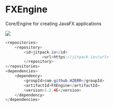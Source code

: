 # FXEngine
Core/Engine for creating JavaFX applications

[![](https://jitpack.io/v/HZERR/FXEngine.svg)](https://jitpack.io/#HZERR/FXEngine)

```java
<repositories>
	<repository>
		<id>jitpack.io</id>
            	<url>https://jitpack.io</url>
        </repository>
</repositories>
<dependencies>
	<dependency>
		<groupId>com.github.HZERR</groupId>
		<artifactId>FXEngine</artifactId>
		<version>1.2.4E</version>
	</dependency>
</dependencies>
```

 
